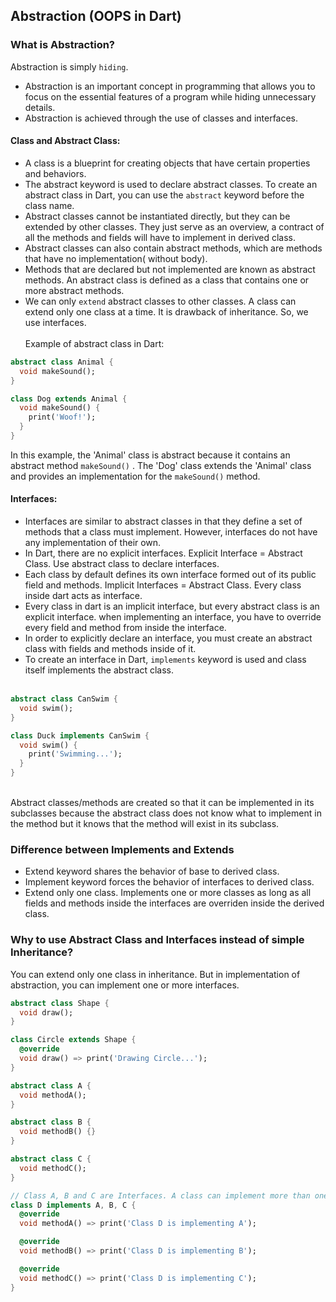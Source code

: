 ## Abstraction (OOPS in Dart)

### What is Abstraction?

Abstraction is simply `hiding`.

- Abstraction is an important concept in programming that allows you to focus on the essential
  features of a program while hiding unnecessary details.
- Abstraction is achieved through the use of classes and interfaces.

#### Class and Abstract Class:

- A class is a blueprint for creating objects that have certain properties and behaviors.
- The abstract keyword is used to declare abstract classes. To create an abstract class in Dart, you
  can use the `abstract` keyword before the class name.
- Abstract classes cannot be instantiated directly, but they can be extended by other classes. They
  just serve as an overview, a contract of all the methods and fields will have to implement in
  derived class.
- Abstract classes can also contain abstract methods, which are methods that have no implementation(
  without body).
- Methods that are declared but not implemented are known as abstract methods. An abstract class is
  defined as a class that contains one or more abstract methods.
- We can only `extend` abstract classes to other classes. A class can extend only one class at a
  time. It is drawback of inheritance. So, we use interfaces.
  <br/><br/> Example of abstract class in Dart:

```dart
abstract class Animal {
  void makeSound();
}

class Dog extends Animal {
  void makeSound() {
    print('Woof!');
  }
}
```

In this example, the 'Animal' class is abstract because it contains an abstract method `makeSound()`
. The 'Dog' class extends the 'Animal' class and provides an implementation for the `makeSound()`
method.

#### Interfaces:

- Interfaces are similar to abstract classes in that they define a set of methods that a class must
  implement. However, interfaces do not have any implementation of their own.
- In Dart, there are no explicit interfaces. Explicit Interface = Abstract Class. Use abstract class
  to declare interfaces.
- Each class by default defines its own interface formed out
  of its public field and methods. Implicit Interfaces = Abstract Class. Every class inside dart
  acts as interface.
- Every class in dart is an implicit interface, but every abstract class is an explicit interface.
  when implementing an interface, you have to override every field and method from inside the
  interface.
- In order to explicitly declare an interface, you must create an abstract class with fields and
  methods inside of it.
- To create an interface in Dart, `implements` keyword is used and class itself implements the
  abstract class.
  <br/><br/>

```dart
abstract class CanSwim {
  void swim();
}

class Duck implements CanSwim {
  void swim() {
    print('Swimming...');
  }
}
```

  <br/> Abstract classes/methods are created so that it can be implemented in its subclasses because
  the abstract class does not know what to implement in the method but it knows that the method will
  exist in its subclass.

### Difference between Implements and Extends

- Extend keyword shares the behavior of base to derived class.
- Implement keyword forces the behavior of interfaces to derived class.
- Extend only one class. Implements one or more classes as long as all fields and methods inside the
  interfaces are overriden inside the derived class.

### Why to use Abstract Class and Interfaces instead of simple Inheritance?

You can extend only one class in inheritance. But in implementation of abstraction, you can
implement one or more interfaces.

```dart
abstract class Shape {
  void draw();
}

class Circle extends Shape {
  @override
  void draw() => print('Drawing Circle...');
}
```

```dart
abstract class A {
  void methodA();
}

abstract class B {
  void methodB() {}
}

abstract class C {
  void methodC();
}

// Class A, B and C are Interfaces. A class can implement more than one classes.
class D implements A, B, C {
  @override
  void methodA() => print('Class D is implementing A');

  @override
  void methodB() => print('Class D is implementing B');

  @override
  void methodC() => print('Class D is implementing C');
}
```